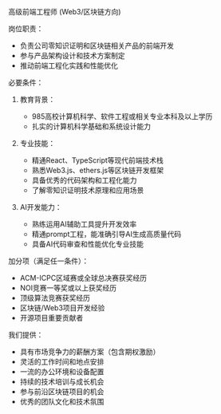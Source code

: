 高级前端工程师 (Web3/区块链方向)

岗位职责：
- 负责公司零知识证明和区块链相关产品的前端开发
- 参与产品架构设计和技术方案制定
- 推动前端工程化实践和性能优化

必要条件：

1. 教育背景：
   - 985高校计算机科学、软件工程或相关专业本科及以上学历
   - 扎实的计算机科学基础和系统设计能力

2. 专业技能：
   - 精通React、TypeScript等现代前端技术栈
   - 熟悉Web3.js、ethers.js等区块链开发框架
   - 具备优秀的代码架构和工程化能力
   - 了解零知识证明技术原理和应用场景

3. AI开发能力：
   - 熟练运用AI辅助工具提升开发效率
   - 精通prompt工程，能准确引导AI生成高质量代码
   - 具备AI代码审查和性能优化专业技能

加分项（满足任一条件）：

- ACM-ICPC区域赛或全球总决赛获奖经历
- NOI竞赛一等奖或以上获奖经历
- 顶级算法竞赛获奖经历
- 区块链/Web3项目开发经验
- 开源项目重要贡献者

我们提供：

- 具有市场竞争力的薪酬方案（包含期权激励）
- 灵活的工作时间和地点安排
- 一流的办公环境和设备配置
- 持续的技术培训与成长机会
- 参与前沿区块链项目的机会
- 优秀的团队文化和技术氛围
